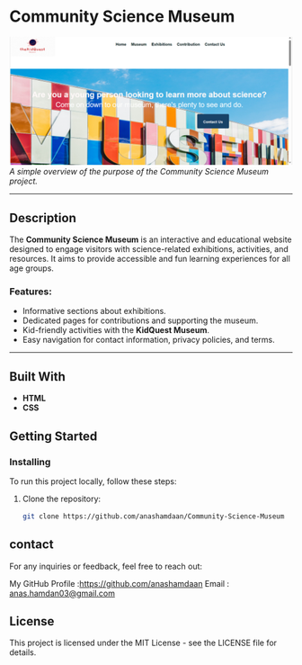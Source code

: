 # Community Science Museum

![Community Science Museum](/images/museum-screenshot.png)  
*A simple overview of the purpose of the Community Science Museum project.*

---

## Description
The **Community Science Museum** is an interactive and educational website designed to engage visitors with science-related exhibitions, activities, and resources. It aims to provide accessible and fun learning experiences for all age groups.

### Features:
- Informative sections about exhibitions.
- Dedicated pages for contributions and supporting the museum.
- Kid-friendly activities with the **KidQuest Museum**.
- Easy navigation for contact information, privacy policies, and terms.

---

## Built With

- **HTML** 
- **CSS** 


## Getting Started

### Installing
To run this project locally, follow these steps:

1. Clone the repository:  
   ```bash
   git clone https://github.com/anashamdaan/Community-Science-Museum

## contact

For any inquiries or feedback, feel free to reach out:

My GitHub Profile :https://github.com/anashamdaan
Email : anas.hamdan03@gmail.com


 ## License

This project is licensed under the MIT License - see the LICENSE file for details.